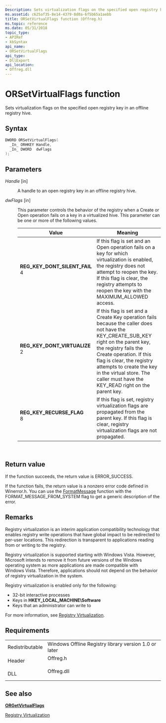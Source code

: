 ```yaml
---
Description: Sets virtualization flags on the specified open registry key in an offline registry hive.
ms.assetid: c625af35-8e14-4379-8d0a-6f5b65a1aebb
title: ORSetVirtualFlags function (Offreg.h)
ms.topic: reference
ms.date: 05/31/2018
topic_type: 
- APIRef
- kbSyntax
api_name: 
- ORSetVirtualFlags
api_type: 
- DllExport
api_location: 
- Offreg.dll
---
```


# ORSetVirtualFlags function

Sets virtualization flags on the specified open registry key in an offline registry hive.

## Syntax


```C++
DWORD ORSetVirtualFlags(
  _In_ ORHKEY Handle,
  _In_ DWORD  dwFlags
);
```



## Parameters

<dl> <dt>

*Handle* \[in\]
</dt> <dd>

A handle to an open registry key in an offline registry hive.

</dd> <dt>

*dwFlags* \[in\]
</dt> <dd>

This parameter controls the behavior of the registry when a Create or Open operation fails on a key in a virtualized hive. This parameter can be one or more of the following values.



| Value                                                                                                                                                                                                                                                    | Meaning                                                                                                                                                                                                                                                                                                                                       |
|----------------------------------------------------------------------------------------------------------------------------------------------------------------------------------------------------------------------------------------------------------|-----------------------------------------------------------------------------------------------------------------------------------------------------------------------------------------------------------------------------------------------------------------------------------------------------------------------------------------------|
| <span id="REG_KEY_DONT_SILENT_FAIL"></span><span id="reg_key_dont_silent_fail"></span><dl> <dt>**REG\_KEY\_DONT\_SILENT\_FAIL**</dt> <dt>4</dt> </dl> | If this flag is set and an Open operation fails on a key for which virtualization is enabled, the registry does not attempt to reopen the key. If this flag is clear, the registry attempts to reopen the key with the MAXIMUM\_ALLOWED access.<br/>                                                                                    |
| <span id="REG_KEY_DONT_VIRTUALIZE"></span><span id="reg_key_dont_virtualize"></span><dl> <dt>**REG\_KEY\_DONT\_VIRTUALIZE**</dt> <dt>2</dt> </dl>     | If this flag is set and a Create Key operation fails because the caller does not have the KEY\_CREATE\_SUB\_KEY right on the parent key, the registry fails the Create operation. If this flag is clear, the registry attempts to create the key in the virtual store. The caller must have the KEY\_READ right on the parent key.<br/> |
| <span id="REG_KEY_RECURSE_FLAG"></span><span id="reg_key_recurse_flag"></span><dl> <dt>**REG\_KEY\_RECURSE\_FLAG**</dt> <dt>8</dt> </dl>              | If this flag is set, registry virtualization flags are propagated from the parent key. If this flag is clear, registry virtualization flags are not propagated.<br/>                                                                                                                                                                    |



 

</dd> </dl>

## Return value

If the function succeeds, the return value is ERROR\_SUCCESS.

If the function fails, the return value is a nonzero error code defined in Winerror.h. You can use the [FormatMessage](https://msdn.microsoft.com/library/ms679351.aspx) function with the FORMAT\_MESSAGE\_FROM\_SYSTEM flag to get a generic description of the error.

## Remarks

Registry virtualization is an interim application compatibility technology that enables registry write operations that have global impact to be redirected to per-user locations. This redirection is transparent to applications reading from or writing to the registry.

Registry virtualization is supported starting with Windows Vista. However, Microsoft intends to remove it from future versions of the Windows operating system as more applications are made compatible with Windows Vista. Therefore, applications should not depend on the behavior of registry virtualization in the system.

Registry virtualization is enabled only for the following:

-   32-bit interactive processes
-   Keys in **HKEY\_LOCAL\_MACHINE\\Software**
-   Keys that an administrator can write to

For more information, see [Registry Virtualization](https://msdn.microsoft.com/library/aa965884.aspx).

## Requirements



|                            |                                                                                       |
|----------------------------|---------------------------------------------------------------------------------------|
| Redistributable<br/> | Windows Offline Registry library version 1.0 or later<br/>                      |
| Header<br/>          | <dl> <dt>Offreg.h</dt> </dl>   |
| DLL<br/>             | <dl> <dt>Offreg.dll</dt> </dl> |



## See also

<dl> <dt>

[**ORGetVirtualFlags**](orgetvirtualflags.md)
</dt> <dt>

[Registry Virtualization](https://msdn.microsoft.com/library/aa965884.aspx)
</dt> </dl>

 

 




